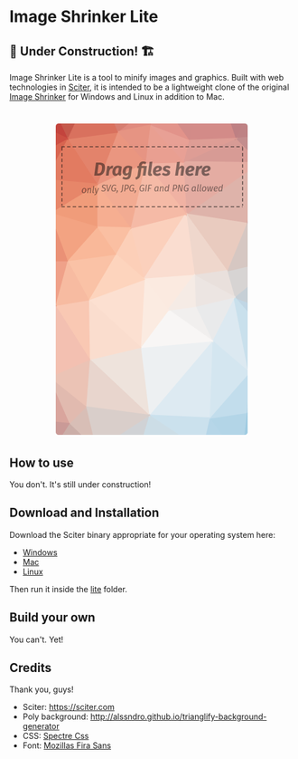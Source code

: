 # Image Shrinker Lite

## 🚧 Under Construction! 🏗️

Image Shrinker Lite is a tool to minify images and graphics. Built with web technologies in [Sciter](https://sciter.com), it is intended to be a lightweight clone of the original [Image Shrinker](https://github.com/stefansl/image-shrinker) for Windows and Linux in addition to Mac.

<h1 style="text-align: center;">
  <img src="lite/preview.png" />
</h1>

## How to use

You don't.  It's still under construction!

## Download and Installation

Download the Sciter binary appropriate for your operating system here:

- [Windows](https://github.com/c-smile/sciter-sdk/blob/master/bin.win/x32/scapp.exe)
- [Mac](https://github.com/c-smile/sciter-sdk/tree/master/bin.osx)
- [Linux](https://github.com/c-smile/sciter-sdk/blob/master/bin.lnx/x64/scapp)

Then run it inside the [lite](lite) folder.

## Build your own

You can't.  Yet!

## Credits
Thank you, guys!
* Sciter: <https://sciter.com>
* Poly background: <http://alssndro.github.io/trianglify-background-generator>
* CSS: [Spectre Css](https://picturepan2.github.io/spectre/)
* Font: [Mozillas Fira Sans](https://github.com/mozilla/Fira)
